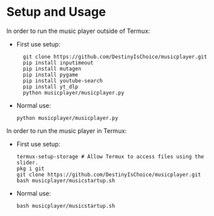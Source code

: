 # Setup and Usage

In order to run the music player outside of Termux:

* First use setup:

        git clone https://github.com/DestinyIsChoice/musicplayer.git
        pip install inputimeout  
        pip install mutagen  
        pip install pygame  
        pip install youtube-search  
        pip install yt_dlp
        python musicplayer/musicplayer.py

* Normal use:

      python musicplayer/musicplayer.py  

In order to run the music player in Termux:

* First use setup:

      termux-setup-storage # Allow Termux to access files using the slider.
      pkg i git
      git clone https://github.com/DestinyIsChoice/musicplayer.git
      bash musicplayer/musicstartup.sh

* Normal use:

      bash musicplayer/musicstartup.sh
